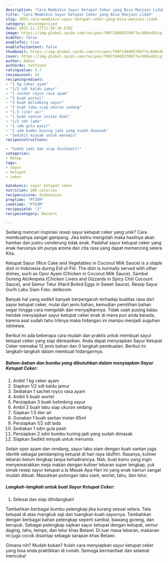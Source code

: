 ```yaml
---
description: "Cara Membikin Sayur Ketupat Ceker yang Bisa Manjain Lidah"
title: "Cara Membikin Sayur Ketupat Ceker yang Bisa Manjain Lidah"
slug: 1053-cara-membikin-sayur-ketupat-ceker-yang-bisa-manjain-lidah
category: Uncategorized
date: 2022-11-27T11:50:19.578Z
image: https://img-global.cpcdn.com/recipes/f007190d8370bf7e/680x482cq70/sayur-ketupat-ceker-foto-resep-utama.jpg
hideToc: false
enableToc: true
enableTocContent: false
thumbnail: https://img-global.cpcdn.com/recipes/f007190d8370bf7e/680x482cq70/sayur-ketupat-ceker-foto-resep-utama.jpg
cover: https://img-global.cpcdn.com/recipes/f007190d8370bf7e/680x482cq70/sayur-ketupat-ceker-foto-resep-utama.jpg
author: Admin
authorAv: notfound
ratingvalue: 4.7
reviewcount: 24
recipeingredient:
- "1 kg ceker ayam"
- "1/2 sdt kaldu jamur"
- "1 sachet royco rasa ayam"
- "5 buah wortel"
- "3 buah belimbing sayur"
- "2 buah labu siap ukuran sedang"
- "1.5 liter air"
- "1 buah santan instan 65ml"
- "1/2 sdt lada"
- "1 sdm gula pasir"
- "2 sdm bumbu kuning jadi yang sudah dimasak"
- "Sedikit minyak untuk menumis"
recipeinstructions:

- "Sudah jadi dan siap dinikmati!"
categories:
- Resep
tags:
- sayur
- ketupat
- ceker

katakunci: sayur ketupat ceker 
nutrition: 109 calories
recipecuisine: Indonesian
preptime: "PT35M"
cooktime: "PT43M"
recipeyield: "2"
recipecategory: Dessert

---
```





Sedang mencari inspirasi resep sayur ketupat ceker yang unik? Cara membuatnya sangat gampang. Jika keliru mengolah maka hasilnya akan hambar dan justru cenderung tidak enak. Padahal sayur ketupat ceker yang enak harusnya sih punya aroma dan cita rasa yang dapat memancing selera Kita.





Ketupat Sayur (Rice Cake and Vegetables in Coconut Milk Sauce) is a staple dish in Indonesia during Eid ul-Fitr. The dish is normally served with other dishes, such as Opor Ayam (Chicken in Coconut Milk Sauce), Sambal Goreng Ati/Ampela (Chicken Livers and Gizzards in Spicy Chili Cocount Sauce), and Semur Telur (Hard Boiled Eggs in Sweet Sauce). Resep Sayur Gurih Labu Siam Foto: detikcom.

Banyak hal yang sedikit banyak berpengaruh terhadap kualitas rasa dari sayur ketupat ceker, mulai dari jenis bahan, kemudian pemilihan bahan segar hingga cara mengolah dan menyajikannya. Tidak usah pusing kalau hendak menyiapkan sayur ketupat ceker enak di mana pun anda berada, karena asal sudah tahu triknya maka hidangan ini mampu menjadi suguhan istimewa.






Berikut ini ada beberapa cara mudah dan praktis untuk membuat sayur ketupat ceker yang siap dikreasikan. Anda dapat menyiapkan Sayur Ketupat Ceker memakai 12 jenis bahan dan 0 langkah pembuatan. Berikut ini langkah-langkah dalam membuat hidangannya.

<!--inarticleads1-->

##### Bahan-bahan dan bumbu yang dibutuhkan dalam menyiapkan Sayur Ketupat Ceker:

1. Ambil 1 kg ceker ayam
1. Siapkan 1/2 sdt kaldu jamur
1. Sediakan 1 sachet royco rasa ayam
1. Ambil 5 buah wortel
1. Persiapkan 3 buah belimbing sayur
1. Ambil 2 buah labu siap ukuran sedang
1. Siapkan 1.5 liter air
1. Gunakan 1 buah santan instan 65ml
1. Persiapkan 1/2 sdt lada
1. Sediakan 1 sdm gula pasir
1. Persiapkan 2 sdm bumbu kuning jadi yang sudah dimasak
1. Siapkan Sedikit minyak untuk menumis


Selain opor ayam dan rendang, sayur labu siam dengan kuah santan juga identik sebagai pendamping ketupat di hari raya Idulfitri. Rasanya, kuliner lebaran belum lengkap tanpa kehadirannya. Nah, buat kamu yang ingin menyemarakkan meja makan dengan kuliner lebaran super lengkap, yuk simak resep sayur ketupat a la Masak Apa Hari Ini yang enak namun sangat mudah dibuat. Masukkan potongan labu siam, wortel, tahu, dan telur. 

<!--inarticleads2-->

##### Langkah-langkah untuk buat Sayur Ketupat Ceker:


1. Selesai dan siap dihidangkan!

Tambahkan berbagai bumbu pelengkap jika kurang sesuai selera. Tata ketupat di atas mangkuk saji dan tuangkan kuah sayurnya. Tambahkan dengan berbagai bahan pelengkap seperti sambal, bawang goreng, dan kerupuk. Sebagai pelengkap sajikan sayur ketupat dengan ketupat, semur daging, tahu, tempe, dan telur khas Betawi. Di luar masa lebaran, makanan ini juga cocok disantap sebagai sarapan khas Betawi. 

Gimana nih? Mudah bukan? Itulah cara menyiapkan sayur ketupat ceker yang bisa anda praktikkan di rumah. Semoga bermanfaat dan selamat mencoba!
